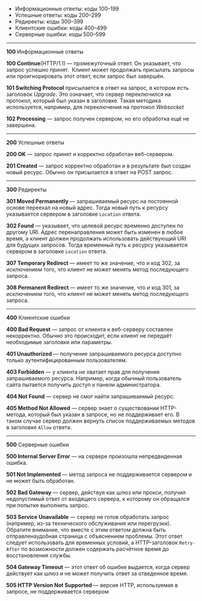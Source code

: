 
- Информационные ответы: коды 100–199
- Успешные ответы: коды 200–299
- Редиректы: коды 300–399
- Клиентские ошибки: коды 400–499
- Серверные ошибки: коды 500–599
---
**100** Информационные ответы

**100 Continue**(HTTP/1.1) — промежуточный ответ. Он указывает, что запрос успешно принят.  Клиент может продолжать присылать запросы или проигнорировать этот ответ, если запрос был завершён.

**101 Switching Protocol** присылается в ответ на запрос, в котором есть заголовок _Upgrade_. Это означает, что сервер переключился на протокол, который был указан в заголовке. Такая методика используется, например, для переключения на протокол _Websocket_

**102 Processing** — запрос получен сервером, но его обработка ещё не завершена.

---
**200** Успешные ответы

**200 OK** — запрос принят и корректно обработан веб-сервером.

**201 Created** — запрос корректно обработан и в результате был создан новый ресурс. Обычно он присылается в ответ на POST запрос.

---
**300** Редиректы

**301 Moved Permanently** — запрашиваемый ресурс на постоянной основе переехал на новый адрес. Тогда новый путь к ресурсу указывается сервером в заголовке `Location` ответа.

**302 Found** — указывает, что целевой ресурс временно доступен по другому URl. Адрес перенаправления может быть изменен в любое время, а клиент должен продолжать использовать действующий URI для будущих запросов. Тогда временный путь к ресурсу указывается сервером в заголовке `Location` ответа.

**307 Temporary Redirect** — имеет то же значение, что и код 302, за исключением того, что клиент не может менять метод последующего запроса.

**308 Permanent Redirect** — имеет то же значение, что и код 301, за исключением того, что клиент не может менять метод последующего запроса.

---
**400** Клиентские ошибки

**400 Bad Request** — запрос от клиента к веб-серверу составлен некорректно. Обычно это происходит, если клиент не передаёт необходимые заголовки или параметры.

**401 Unauthorized** — получение запрашиваемого ресурса доступно только аутентифицированным пользователям.

**403 Forbidden** — у клиента не хватает прав для получения запрашиваемого ресурса. Например, когда обычный пользователь сайта пытается получить доступ к панели администратора.

**404 Not Found** — сервер не смог найти запрашиваемый ресурс.

**405 Method Not Allowed** — сервер знает о существовании HTTP-метода, который был указан в запросе, но не поддерживает его. В таком случае сервер должен вернуть список поддерживаемых методов в заголовке `Allow` ответа.

---
**500** Серверные ошибки

**500 Internal Server Error** — на сервере произошла непредвиденная ошибка.

**501 Not Implemented** — метод запроса не поддерживается сервером и не может быть обработан.

**502 Bad Gateway** — сервер, действуя как шлюз или прокси, получил недопустимый ответ от входящего сервера, к которому он обращался при попытке выполнить запрос.

**503 Service Unavailable** — сервер не готов обработать запрос (например, из-за технического обслуживания или перегрузки). Обратите внимание, что вместе с этим ответом должна быть отправлена ​​удобная страница с объяснением проблемы. Этот ответ следует использовать для временных условий, а HTTP-заголовок `Retry-After` по возможности должен содержать расчётное время до восстановления службы.

**504 Gateway Timeout** — этот ответ об ошибке выдается, когда сервер действует как шлюз и не может получить ответ за отведенное время.

**505 HTTP Version Not Supported** — версия HTTP, используемая в запросе, не поддерживается сервером